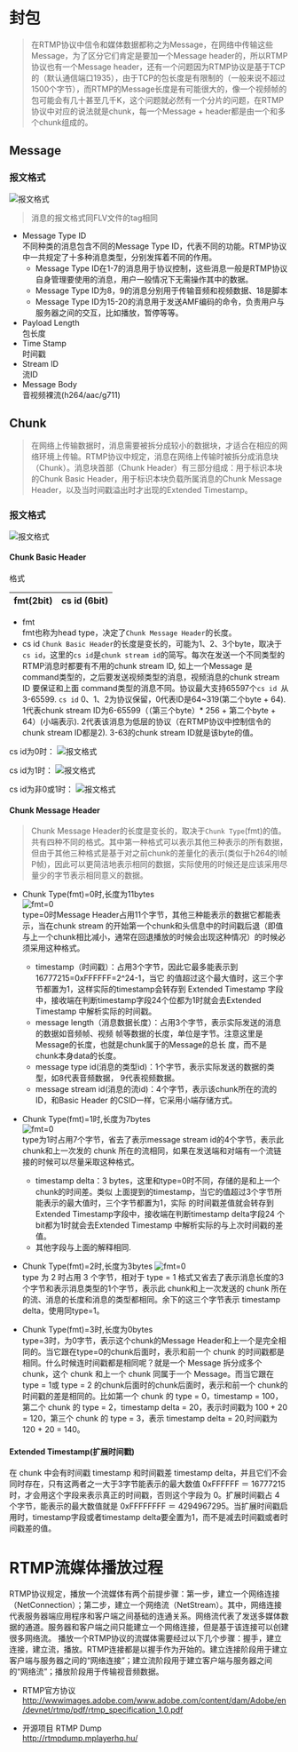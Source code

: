 # 封包
> 在RTMP协议中信令和媒体数据都称之为Message，在网络中传输这些Message，为了区分它们肯定是要加一个Message header的，所以RTMP协议也有一个Message header，还有一个问题因为RTMP协议是基于TCP的（默认通信端口1935），由于TCP的包长度是有限制的（一般来说不超过1500个字节），而RTMP的Message长度是有可能很大的，像一个视频帧的包可能会有几十甚至几千K，这个问题就必然有一个分片的问题，在RTMP协议中对应的说法就是chunk，每一个Message + header都是由一个和多个chunk组成的。

## Message
### 报文格式
![报文格式](./image/rtmp-message.jpeg)
> 消息的报文格式同FLV文件的tag相同
- Message Type ID  
不同种类的消息包含不同的Message Type ID，代表不同的功能。RTMP协议中一共规定了十多种消息类型，分别发挥着不同的作用。
  - Message Type ID在1-7的消息用于协议控制，这些消息一般是RTMP协议自身管理要使用的消息，用户一般情况下无需操作其中的数据。
  - Message Type ID为8，9的消息分别用于传输音频和视频数据、18是脚本
  - Message Type ID为15-20的消息用于发送AMF编码的命令，负责用户与服务器之间的交互，比如播放，暂停等等。
-  Payload Length  
包长度
- Time Stamp  
时间戳
- Stream ID  
流ID
- Message Body  
音视频裸流(h264/aac/g711)

## Chunk
> 在网络上传输数据时，消息需要被拆分成较小的数据块，才适合在相应的网络环境上传输。RTMP协议中规定，消息在网络上传输时被拆分成消息块（Chunk）。消息块首部（Chunk Header）有三部分组成：用于标识本块的Chunk Basic Header，用于标识本块负载所属消息的Chunk Message Header，以及当时间戳溢出时才出现的Extended Timestamp。
### 报文格式
![报文格式](./image/rtmp-chunk.jpeg)

#### Chunk Basic Header  
格式

fmt(2bit) | cs id (6bit) 
---|---

- fmt  
fmt也称为head type，决定了`Chunk Message Header`的长度。  
- cs id
`Chunk Basic Header`的长度是变长的，可能为1、2、3个byte，取决于`cs id`，这里的`cs id`是`chunk stream id`的简写。每次在发送一个不同类型的RTMP消息时都要有不用的chunk stream ID, 如上一个Message 是command类型的，之后要发送视频类型的消息，视频消息的chunk stream ID 要保证和上面 command类型的消息不同。协议最大支持65597个`cs id `从3-65599. `cs id` 0、1、2为协议保留，0代表ID是64~319(第二个byte + 64). 1代表chunk stream ID为6-65599（（第三个byte）* 256 + 第二个byte + 64）(小端表示). 2代表该消息为低层的协议（在RTMP协议中控制信令的chunk stream ID都是2). 3-63的chunk stream ID就是该byte的值。

cs id为0时：
![报文格式](./image/rtmp-csid0.png)

cs id为1时：
![报文格式](./image/rtmp-csid1.png)

cs id为非0或1时：
![报文格式](./image/rtmp-csid-other.png)

#### Chunk Message Header
> Chunk Message Header的长度是变长的，取决于`Chunk Type`(fmt)的值。共有四种不同的格式。其中第一种格式可以表示其他三种表示的所有数据，但由于其他三种格式是基于对之前chunk的差量化的表示(类似于h264的I帧P帧)，因此可以更简洁地表示相同的数据，实际使用的时候还是应该采用尽量少的字节表示相同意义的数据。

  - Chunk Type(fmt)=0时,长度为11bytes  
  ![fmt=0](./image/rtmp-chunktype0.png)  
  type=0时Message Header占用11个字节，其他三种能表示的数据它都能表示，当在chunk stream 的开始第一个chunk和头信息中的时间戳后退（即值与上一个chunk相比减小，通常在回退播放的时候会出现这种情况）的时候必须采用这种格式。
    - timestamp（时间戳）：占用3个字节，因此它最多能表示到16777215=0xFFFFFF=2^24-1，当它
的值超过这个最大值时，这三个字节都置为1，这样实际的timestamp会转存到 Extended
Timestamp 字段中，接收端在判断timestamp字段24个位都为1时就会去Extended Timestamp
中解析实际的时间戳。
    - message length（消息数据长度）：占用3个字节，表示实际发送的消息的数据如音频帧、视频
帧等数据的长度，单位是字节。注意这里是Message的长度，也就是chunk属于的Message的总长
度，而不是chunk本身data的长度。
    - message type id(消息的类型id)：1个字节，表示实际发送的数据的类型，如8代表音频数据，
9代表视频数据。
    - message stream id(消息的流id)：4个字节，表示该chunk所在的流的ID，和Basic Header
的CSID一样，它采用小端存储方式。

  - Chunk Type(fmt)=1时,长度为7bytes  
  ![fmt=0](./image/rtmp-chunktype1.png)  
  type为1时占用7个字节，省去了表示message stream id的4个字节，表示此chunk和上一次发的 chunk 所在的流相同，如果在发送端和对端有一个流链接的时候可以尽量采取这种格式。
    - timestamp delta：3 bytes，这里和type=0时不同，存储的是和上一个chunk的时间差。类似
上面提到的timestamp，当它的值超过3个字节所能表示的最大值时，三个字节都置为1，实际
的时间戳差值就会转存到Extended Timestamp字段中，接收端在判断timestamp delta字段24
个bit都为1时就会去Extended Timestamp 中解析实际的与上次时间戳的差值。
    - 其他字段与上面的解释相同.

  - Chunk Type(fmt)=2时,长度为3bytes 
  ![fmt=0](./image/rtmp-chunktype2.png)  
  type 为 2 时占用 3 个字节，相对于 type = 1 格式又省去了表示消息长度的3个字节和表示消息类型的1个字节，表示此 chunk和上一次发送的 chunk 所在的流、消息的长度和消息的类型都相同。余下的这三个字节表示 timestamp delta，使用同type=1。
  
   - Chunk Type(fmt)=3时,长度为0bytes   
   type=3时，为0字节，表示这个chunk的Message Header和上一个是完全相同的。当它跟在type=0的chunk后面时，表示和前一个 chunk 的时间戳都是相同。什么时候连时间戳都是相同呢？就是一个 Message 拆分成多个 chunk，这个 chunk 和上一个 chunk 同属于一个 Message。而当它跟在 type = 1或 type = 2 的chunk后面时的chunk后面时，表示和前一个 chunk的时间戳的差是相同的。比如第一个 chunk 的 type = 0，timestamp = 100，第二个 chunk 的 type = 2，timestamp delta = 20，表示时间戳为 100 + 20 = 120，第三个 chunk 的 type = 3，表示 timestamp delta = 20,时间戳为 120 + 20 = 140。

#### Extended Timestamp(扩展时间戳)
在 chunk 中会有时间戳 timestamp 和时间戳差 timestamp delta，并且它们不会同时存在，只有这两者之一大于3字节能表示的最大数值 0xFFFFFF ＝ 16777215 时，才会用这个字段来表示真正的时间戳，否则这个字段为 0。扩展时间戳占 4 个字节，能表示的最大数值就是 0xFFFFFFFF ＝ 4294967295。当扩展时间戳启用时，timestamp字段或者timestamp delta要全置为1，而不是减去时间戳或者时间戳差的值。

# RTMP流媒体播放过程
RTMP协议规定，播放一个流媒体有两个前提步骤：第一步，建立一个网络连接（NetConnection）；第二步，建立一个网络流（NetStream）。其中，网络连接代表服务器端应用程序和客户端之间基础的连通关系。网络流代表了发送多媒体数据的通道。服务器和客户端之间只能建立一个网络连接，但是基于该连接可以创建很多网络流。
播放一个RTMP协议的流媒体需要经过以下几个步骤：握手，建立连接，建立流，播放。RTMP连接都是以握手作为开始的。建立连接阶段用于建立客户端与服务器之间的“网络连接”；建立流阶段用于建立客户端与服务器之间的“网络流”；播放阶段用于传输视音频数据。

- RTMP官方协议
http://wwwimages.adobe.com/www.adobe.com/content/dam/Adobe/en/devnet/rtmp/pdf/rtmp_specification_1.0.pdf

- 开源项目 RTMP Dump  
http://rtmpdump.mplayerhq.hu/
